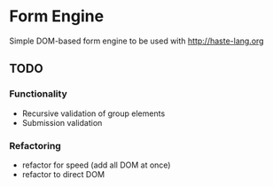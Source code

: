 # Form Engine

Simple DOM-based form engine to be used with http://haste-lang.org

## TODO

### Functionality
- Recursive validation of group elements
- Submission validation

### Refactoring
- refactor for speed (add all DOM at once)
- refactor to direct DOM